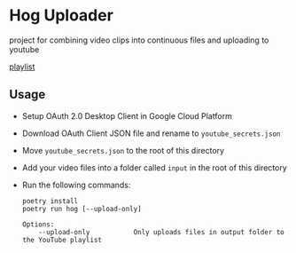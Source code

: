 # Hog Uploader

project for combining video clips into continuous files and uploading to youtube

[playlist](https://www.youtube.com/playlist?list=PLtZv6jHN_L88JZmqB7yhdxAtm3MEn3CQH)

## Usage

* Setup OAuth 2.0 Desktop Client in Google Cloud Platform
* Download OAuth Client JSON file and rename to `youtube_secrets.json`
* Move `youtube_secrets.json` to the root of this directory
* Add your video files into a folder called `input` in the root of this directory
* Run the following commands:

    ```
    poetry install
    poetry run hog [--upload-only]
    ```
    ```
    Options:
        --upload-only           Only uploads files in output folder to the YouTube playlist
    ```


